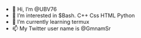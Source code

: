 - 👋 Hi, I’m @UBV76
- 👀 I’m interested in $Bash. C++ Css HTML Python 
- 🌱 I’m currently learning termux 
- 📫 My Twitter user name is @GmnamSr

<!---
UBV76/UBV76 is a ✨ special ✨ repository because its `README.md` (this file) appears on your GitHub profile.
You can click the Preview link to take a look at your changes.
--->
